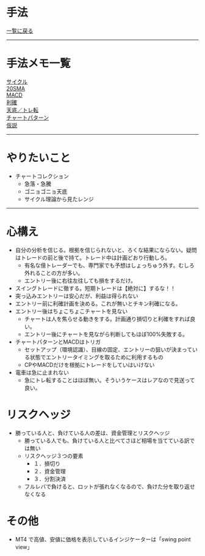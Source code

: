 # 手法
[一覧に戻る](../readme.md)  

---
# 手法メモ一覧
[サイクル](サイクル/main.md)  
[20SMA](20SMA/main.md)  
[MACD](MACD/main.md)  
[利確](利確/main.md)  
[天底／トレ転](天底-トレ転/main.md)  
[チャートパターン](チャートパターン/main.md)  
[仮説](仮説/main.md)  

---
# やりたいこと
- チャートコレクション
  - 急落・急騰
  - ゴニョゴニョ天底
  - サイクル理論から見たレンジ

---
# 心構え
- 自分の分析を信じる。根拠を信じられないと、ろくな結果にならない。疑問はトレードの前と後で持て。トレード中は計画どおり行動しろ。
  - 有名な億トレーダーでも、専門家でも予想はしょっちゅう外す。むしろ外れることの方が多い。
  - エントリー後に右往左往しても損をするだけ。
- スイングトレードに徹する。短期トレードは【絶対に】するな！！
- 突っ込みエントリーは安心だが、利益は得られない
- エントリー前に利確計画を決める。これが無いとチキン利確になる。
- エントリー後はちょこちょこチャートを見ない
  - チャートは人を焦らせる動きをする。計画通り損切りと利確をすれば良い。
  - エントリー後にチャートを見ながら判断してもほぼ100%失敗する。
- チャートパターンとMACDはトリガ
  - セットアップ（環境認識）、目線の固定、エントリーの狙いが決まっている状態でエントリータイミングを取るために利用するもの
  - CPやMACDだけを根拠にトレードをしていはいけない
- 電車は急に止まれない
  - 急にトレ転することはほぼ無い。そういうケースはレアなので見送って良い。

# リスクヘッジ
- 勝っている人と、負けている人の差は、資金管理とリスクヘッジ
  - 勝っている人でも、負けている人と比べてさほど相場を当てている訳では無い
  - リスクヘッジ３つの要素
    - １．損切り
    - ２．資金管理
    - ３．分割決済
  - フルレバで負けると、ロットが張れなくなるので、負けた分を取り返せなくなる

# その他
- MT4 で高値、安値に価格を表示しているインジケーターは「swing point view」


